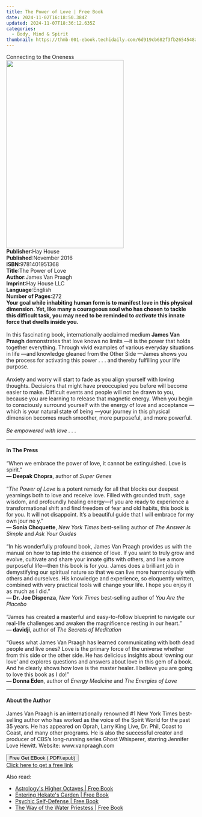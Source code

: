 ```yaml
---
title: The Power of Love | Free Book
date: 2024-11-02T16:18:50.384Z
updated: 2024-11-07T18:36:12.635Z
categories:
  - Body, Mind & Spirit
thumbnail: https://thmb-001-ebook.techidaily.com/6d919cb682f3fb2654548ae2a7681fafc864bf0bfc26f7df4c0fb4cfb4c19577.jpg
---
```

<main id="book-container">
  <div class="flex flex-col">
    <div class="book-brief flex-1 py-6 px-4 sm:p-6 md:py-10 md:px-8">
      <!-- brief-->
      <div class="book-brief-main">Connecting to the Oneness</div>
    </div>
    <div
      class="book-meta-info flex-1 grid gap-4 col-start-1 col-end-3 row-start-1 sm:mb-6 sm:grid-cols-4 lg:gap-6 lg:col-start-2 lg:row-end-6 lg:row-span-6 lg:mb-0"
    >
      <div
        class="book-meta-info-left place-content-center mt-4 p-4 text-sm leading-6 col-start-2 col-span-2 dark:text-slate-400"
      >
        <img
          class="w-full h-500 object-cover rounded-lg sm:h-255 sm:col-span-2 lg:col-span-full"
          src="https://img-001-ebook.techidaily.com/2391e83a7d216bfb3cf17522c4039ee8d176a269491b21290a3f8cff37a28778.jpg"
          alt=""
          width="312"
          height="500"
        />
      </div>
      <div
        class="book-meta-info-right mt-2 col-start-1 row-start-2 col-span-3 self-center"
      >
        <!-- meta data  -->
        <div class="flex flex-col px-4 md:px-8">
          <div class="flex-1">
            <strong>Publisher</strong>:<span class="px-2">Hay House</span>
          </div>
          <div class="flex-1">
            <strong>Published</strong>:<span class="px-2">November 2016</span>
          </div>
          <div class="flex-1">
            <strong>ISBN</strong>:<span class="px-2">9781401951368</span>
          </div>
          <div class="flex-1">
            <strong>Title</strong>:<span class="px-2">The Power of Love</span>
          </div>
          <div class="flex-1">
            <strong>Author</strong>:<span class="px-2">James Van Praagh</span>
          </div>
          <div class="flex-1">
            <strong>Imprint</strong>:<span class="px-2">Hay House LLC</span>
          </div>
          <div class="flex-1">
            <strong>Language</strong>:<span class="px-2">English</span>
          </div>
          <div class="flex-1">
            <strong>Number of Pages</strong>:<span class="px-2">272</span>
          </div>
        </div>
      </div>
    </div>
    <div class="book-description flex-1 py-6 px-4 sm:p-6 md:py-10 md:px-8">
      <div class="book-description-main">
        <div accordion-content="" id="description">
          <b
            >Your goal while inhabiting human form is to manifest love in this
            physical dimension. Yet, like many a courageous soul who has chosen
            to tackle this difficult task, you may need to be reminded to
            <i>activate</i> this innate force that dwells inside you.<br /></b
          ><br />In this fascinating book, internationally acclaimed medium
          <b>James Van Praagh</b> demonstrates that love knows no limits —it is
          the power that holds together everything. Through vivid examples of
          various everyday situations in life —and knowledge gleaned from the
          Other Side —James shows you the process for activating this power . .
          . and thereby fulfilling your life purpose.<br /><br />Anxiety and
          worry will start to fade as you align yourself with loving thoughts.
          Decisions that might have preoccupied you before will become easier to
          make. Difficult events and people will not be drawn to you, because
          you are learning to release that magnetic energy. When you begin to
          consciously surround yourself with the energy of love and acceptance
          —which is your natural state of being —your journey in this physical
          dimension becomes much smoother, more purposeful, and more
          powerful.<br /><br /><i>Be empowered with love . . .</i>
        </div>
        <div class="accordion-fader"></div>
      </div>
    </div>
    <div class="book-excerpts flex-1 py-6 px-4 sm:p-6 md:py-10 md:px-8">
      <!-- excerpts-->
      <div class="book-excerpts-main">
        <hr />
        <h4 class="placeholder placeholder-heading">
          <span>In The Press</span>
        </h4>
        <p>
          “When we embrace the power of love, it cannot be extinguished. Love is
          spirit.”<br /><b>— Deepak Chopra</b>,&nbsp;author of<i
            >&nbsp;Super Genes</i
          ><br /><br />“<i>The Power of Love</i>&nbsp;is a potent remedy for all
          that blocks our deepest yearnings both to love and receive love.
          Filled with grounded truth, sage wisdom, and profoundly healing
          energy—if you are ready to experience a transformational shift and
          find freedom of fear and old habits, this book is for you. It will not
          disappoint. It’s a beautiful guide that I will embrace for my own jour
          ne y.”<br /><b>— Sonia Choquette</b>,&nbsp;<i>New York Times&nbsp;</i
          >best-selling author of&nbsp;<i>The Answer Is Simple&nbsp;</i
          >and&nbsp;<i>Ask Your Guides</i>&nbsp;<br /><br />“In his wonderfully
          profound book, James Van Praagh provides us with the manual on how to
          tap into the essence of love. If you want to truly grow and evolve,
          cultivate and share your innate gifts with others, and live a more
          purposeful life—then this book is for you. James does a brilliant job
          in demystifying our spiritual nature so that we can live more
          harmoniously with others and ourselves. His knowledge and experience,
          so eloquently written, combined with very practical tools will change
          your life. I hope you enjoy it as much as I did.”<br /><b
            >— Dr. Joe Dispenza</b
          >,<i>&nbsp;New York Times&nbsp;</i>best-selling author of&nbsp;<i
            >You Are the Placebo</i
          ><br /><br />“James has created a masterful and easy-to-follow
          blueprint to navigate our real-life challenges and awaken the
          magnificence resting in our heart.”&nbsp;<br /><b>— davidji</b>,
          author of&nbsp;<i>The Secrets of Meditation</i><br /><br />“Guess what
          James Van Praagh has learned communicating with both dead people and
          live ones? Love is the primary force of the universe whether from this
          side or the other side. He has delicious insights about ‘owning our
          love’ and explores questions and answers about love in this gem of a
          book. And he clearly shows how love is the master healer. I believe
          you are going to love this book as I do!”<br /><b>— Donna Eden</b
          >,&nbsp;author of&nbsp;<i>Energy Medicine&nbsp;</i>and<i
            >&nbsp;The Energies of Love</i
          >
        </p>
      </div>
    </div>
    <div class="book-about-author flex-1 py-6 px-4 sm:p-6 md:py-10 md:px-8">
      <!-- about author-->
      <div class="book-main-author-main">
        <hr />
        <h4 class="placeholder placeholder-heading">
          <span>About the Author</span>
        </h4>
        <p>
          James Van Praagh is an internationally renowned #1 New York Times
          best-selling author who has worked as the voice of the Spirit World
          for the past 35 years. He has appeared on Oprah, Larry King Live, Dr.
          Phil, Coast to Coast, and many other programs. He is also the
          successful creator and producer of CBS’s long-running series Ghost
          Whisperer, starring Jennifer Love Hewitt. Website: www.vanpraagh.com
        </p>
      </div>
    </div>
    <div class="book-free-get flex-1 py-6 px-4 sm:p-6 md:py-10 md:px-8">
      <button
        id="btn-free-get"
        class="bg-blue-500 hover:bg-blue-700 text-white font-bold py-2 px-4 rounded"
      >
        Free Get EBook (.PDF/.epub)
      </button>
      <div id="countdown-display" class="px-2 text-lg mt-2"></div>
      <a
        id="free-link"
        class="hidden bg-blue-500 hover:bg-blue-700 text-white font-bold py-2 px-4 rounded"
        href="https://www.ebooks.com/en-us/book/96317459/the-power-of-love/james-van-praagh/"
        target="_blank"
        >Click here to get a free link</a
      >
    </div>
    <script>
      let countdownTime = 0;
      let countdownInterval = null;
      document
        .getElementById('btn-free-get')
        .addEventListener('click', startCountdown);
      function startCountdown() {
        countdownTime = new Date().getTime() + 60000 * 3;
        countdownInterval = setInterval(updateCountdown, 1000);
        document.getElementById('btn-free-get').disabled = true;
        document
          .getElementById('btn-free-get')
          .classList.add('bg-gray-500', 'cursor-not-allowed');
      }
      function updateCountdown() {
        let currentTime = new Date().getTime();
        let timeLeft = countdownTime - currentTime;
        let secondsLeft = Math.floor(timeLeft / 1000);
        document.getElementById('countdown-display').innerHTML =
          `Remaining time: ${secondsLeft} seconds.`;
        if (secondsLeft <= 0) {
          clearInterval(countdownInterval);
          document.getElementById('btn-free-get').classList.add('hidden');
          document.getElementById('free-link').classList.remove('hidden');
          document.getElementById('countdown-display').innerHTML = '';
        }
      }
    </script>
  </div>
</main>

<ins class="adsbygoogle"
      style="display:block"
      data-ad-client="ca-pub-7571918770474297"
      data-ad-slot="8358498916"
      data-ad-format="auto"
      data-full-width-responsive="true"></ins>
    

<span class="atpl-alsoreadstyle">Also read:</span>
<div><ul>
<li><a href="https://novels-ebooks.techidaily.com/209974005-9780892546794-astrologys-higher-octaves/"><u>Astrology's Higher Octaves | Free Book</u></a></li>
<li><a href="https://novels-ebooks.techidaily.com/209974004-9781633411968-entering-hekates-garden/"><u>Entering Hekate's Garden | Free Book</u></a></li>
<li><a href="https://novels-ebooks.techidaily.com/209974007-9781633412057-psychic-self-defense/"><u>Psychic Self-Defense | Free Book</u></a></li>
<li><a href="https://novels-ebooks.techidaily.com/209974006-9781633411982-the-way-of-the-water-priestess/"><u>The Way of the Water Priestess | Free Book</u></a></li>
</ul></div>

